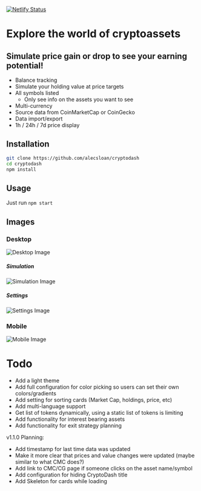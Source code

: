 [![Netlify Status](https://api.netlify.com/api/v1/badges/1d54e4f5-13f5-4dec-a155-5d69e41b56b0/deploy-status)](https://app.netlify.com/sites/cryptodash-demo/deploys)

# Explore the world of cryptoassets
## Simulate price gain or drop to see your earning potential!

* Balance tracking
* Simulate your holding value at price targets
* All symbols listed
    * Only see info on the assets you want to see
* Multi-currency
* Source data from CoinMarketCap or CoinGecko
* Data import/export
* 1h / 24h / 7d price display

## Installation
``` sh
git clone https://github.com/alecsloan/cryptodash
cd cryptodash
npm install
```

## Usage

Just run `npm start`

## Images

### Desktop
![Desktop Image](https://imgur.com/8MrMJvP.png)

##### Simulation
![Simulation Image](https://imgur.com/N0hG15f.png)

##### Settings
![Settings Image](https://imgur.com/hQwHuxm.png)

### Mobile

![Mobile Image](https://imgur.com/HxhUnR5.png)

# Todo
* Add a light theme
* Add full configuration for color picking so users can set their own colors/gradients
* Add setting for sorting cards (Market Cap, holdings, price, etc)
* Add multi-language support
* Get list of tokens dynamically, using a static list of tokens is limiting
* Add functionality for interest bearing assets
* Add functionality for exit strategy planning

v1.1.0 Planning:
* Add timestamp for last time data was updated
* Make it more clear that prices and value changes were updated (maybe similar to what CMC does?)
* Add link to CMC/CG page if someone clicks on the asset name/symbol
* Add configuration for hiding CryptoDash title
* Add Skeleton for cards while loading